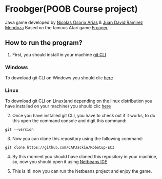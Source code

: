 # Froobger(POOB Course project)
Java game developed by [Nicolas Osorio Arias](https://github.com/Nixperful) & [Juan David Ramirez Mendoza](https://github.com/CAPJackie)
Based on the famous Atari game [Frooger](https://www.youtube.com/watch?v=u23kf-XBack)

## How to run the program?
1. First, you should install in your machine [git CLI](https://git-scm.com/book/en/v2/Getting-Started-About-Version-Control)

### Windows
To download git CLI on Windows you should clic [here](https://git-scm.com/download/win)
### Linux
To download git CLI on Linux(and depending on the linux distribution you have installed on your machine) you should clic 
[here](https://git-scm.com/download/linux)

2. Once you have installed git CLI, you have to check out if it works, to do this open the command console and digit this command:
```
git --version
```

3. Now you can clone this repository using the following command:
```
git clone https://github.com/CAPJackie/RoboCup-ECI
```

4. By this moment you should have cloned this repository in your machine, so, now you should open it using [Netbeans IDE](https://netbeans.org/)

5. This is it!! now you can run the Netbeans project and enjoy the game.
